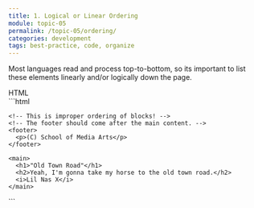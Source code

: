 ```yaml
---
title: 1. Logical or Linear Ordering
module: topic-05
permalink: /topic-05/ordering/
categories: development
tags: best-practice, code, organize
---
```


<div class="divider-heading"></div>

Most languages read and process top-to-bottom, so its important to list these elements linearly and/or logically down the page.


<div class="code-heading">
  <span class="html">HTML</span>
</div>
```html
<!DOCTYPE html>

<html>
  <body>

    <!-- This is improper ordering of blocks! -->
    <!-- The footer should come after the main content. -->
    <footer>
      <p>(C) School of Media Arts</p>
    </footer>

    <main>
      <h1>"Old Town Road"</h1>
      <h2>Yeah, I'm gonna take my horse to the old town road.</h2>
      <i>Lil Nas X</i>
    </main>

  </body>
</html>
```
